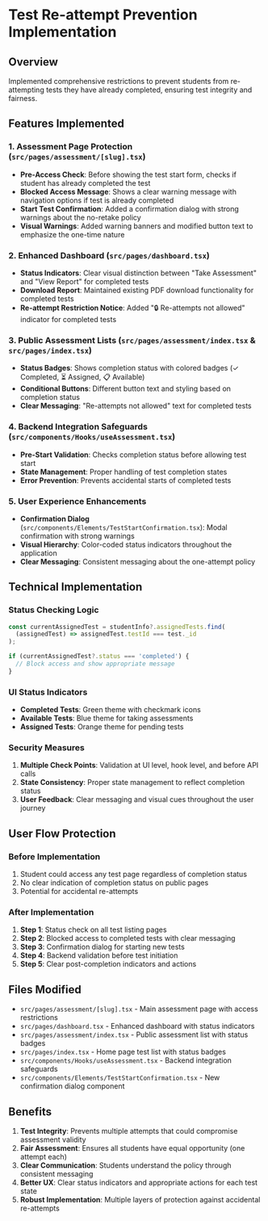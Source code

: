 # Test Re-attempt Prevention Implementation

## Overview
Implemented comprehensive restrictions to prevent students from re-attempting tests they have already completed, ensuring test integrity and fairness.

## Features Implemented

### 1. **Assessment Page Protection** (`src/pages/assessment/[slug].tsx`)
- **Pre-Access Check**: Before showing the test start form, checks if student has already completed the test
- **Blocked Access Message**: Shows a clear warning message with navigation options if test is already completed
- **Start Test Confirmation**: Added a confirmation dialog with strong warnings about the no-retake policy
- **Visual Warnings**: Added warning banners and modified button text to emphasize the one-time nature

### 2. **Enhanced Dashboard** (`src/pages/dashboard.tsx`)
- **Status Indicators**: Clear visual distinction between "Take Assessment" and "View Report" for completed tests
- **Download Report**: Maintained existing PDF download functionality for completed tests
- **Re-attempt Restriction Notice**: Added "🔒 Re-attempts not allowed" indicator for completed tests

### 3. **Public Assessment Lists** (`src/pages/assessment/index.tsx` & `src/pages/index.tsx`)
- **Status Badges**: Shows completion status with colored badges (✓ Completed, ⏳ Assigned, 📋 Available)
- **Conditional Buttons**: Different button text and styling based on completion status
- **Clear Messaging**: "Re-attempts not allowed" text for completed tests

### 4. **Backend Integration Safeguards** (`src/components/Hooks/useAssessment.tsx`)
- **Pre-Start Validation**: Checks completion status before allowing test start
- **State Management**: Proper handling of test completion states
- **Error Prevention**: Prevents accidental starts of completed tests

### 5. **User Experience Enhancements**
- **Confirmation Dialog** (`src/components/Elements/TestStartConfirmation.tsx`): Modal confirmation with strong warnings
- **Visual Hierarchy**: Color-coded status indicators throughout the application
- **Clear Messaging**: Consistent messaging about the one-attempt policy

## Technical Implementation

### Status Checking Logic
```typescript
const currentAssignedTest = studentInfo?.assignedTests.find(
  (assignedTest) => assignedTest.testId === test._id
);

if (currentAssignedTest?.status === 'completed') {
  // Block access and show appropriate message
}
```

### UI Status Indicators
- **Completed Tests**: Green theme with checkmark icons
- **Available Tests**: Blue theme for taking assessments
- **Assigned Tests**: Orange theme for pending tests

### Security Measures
1. **Multiple Check Points**: Validation at UI level, hook level, and before API calls
2. **State Consistency**: Proper state management to reflect completion status
3. **User Feedback**: Clear messaging and visual cues throughout the user journey

## User Flow Protection

### Before Implementation
1. Student could access any test page regardless of completion status
2. No clear indication of completion status on public pages
3. Potential for accidental re-attempts

### After Implementation
1. **Step 1**: Status check on all test listing pages
2. **Step 2**: Blocked access to completed tests with clear messaging
3. **Step 3**: Confirmation dialog for starting new tests
4. **Step 4**: Backend validation before test initiation
5. **Step 5**: Clear post-completion indicators and actions

## Files Modified
- `src/pages/assessment/[slug].tsx` - Main assessment page with access restrictions
- `src/pages/dashboard.tsx` - Enhanced dashboard with status indicators
- `src/pages/assessment/index.tsx` - Public assessment list with status badges
- `src/pages/index.tsx` - Home page test list with status badges
- `src/components/Hooks/useAssessment.tsx` - Backend integration safeguards
- `src/components/Elements/TestStartConfirmation.tsx` - New confirmation dialog component

## Benefits
1. **Test Integrity**: Prevents multiple attempts that could compromise assessment validity
2. **Fair Assessment**: Ensures all students have equal opportunity (one attempt each)
3. **Clear Communication**: Students understand the policy through consistent messaging
4. **Better UX**: Clear status indicators and appropriate actions for each test state
5. **Robust Implementation**: Multiple layers of protection against accidental re-attempts
